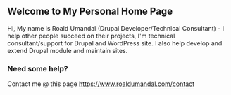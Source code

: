 ## Welcome to My Personal Home Page

Hi, My name is Roald Umandal (Drupal Developer/Technical Consultant) - I help other people succeed on their projects, I'm technical consultant/support for Drupal and WordPress site. I also help develop and extend Drupal module and maintain sites.

### Need some help?

Contact me @ this page https://www.roaldumandal.com/contact
